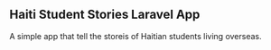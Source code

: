 ## Haiti Student Stories Laravel App

A simple app that tell the storeis of Haitian students living overseas.